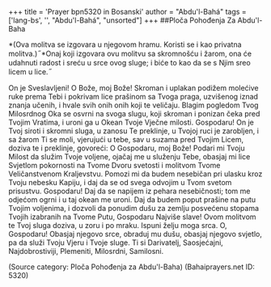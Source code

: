 +++
title = 'Prayer bpn5320 in Bosanski'
author = "Abdu'l-Bahá"
tags = ['lang-bs', '', "Abdu'l-Bahá", "unsorted"]
+++
##Ploča Pohođenja Za Abdu'l-Baha

*(Ova molitva se izgovara u njegovom hramu. Koristi se i kao privatna molitva.)
 ̋
*Onaj koji izgovara ovu molitvu sa skromnošću i žarom, ona će udahnuti radost i sreću u srce ovog sluge; i biće to kao da se s Njim sreo licem u lice. ̋


On je Sveslavljeni!
O Bože, moj Bože! Skroman i uplakan podižem molećive ruke prema Tebi i pokrivam lice prašinom sa Tvoga praga, uzvišenog iznad znanja učenih, i hvale svih onih onih koji te veličaju. Blagim pogledom Tvog Milosrdnog Oka se osvrni na svoga slugu, koji skroman i ponizan čeka pred Tvojim Vratima, i uroni ga u Okean Tvoje Vječne milosti.
Gospodaru! On je Tvoj siroti i skromni sluga, u zanosu Te preklinje, u Tvojoj ruci je zarobljen, i sa žarom Ti se moli, vjerujući u tebe, sav u suzama pred Tvojim Licem, doziva te i preklinje, govoreći:
O Gospodaru, moj Bože! Podari mi Tvoju Milost da služim Tvoje voljene, ojačaj me u služenju Tebe, obasjaj mi lice Svjetlom pokornosti na Tvome Dvoru svetosti i molitvom Tvome Veličanstvenom Kraljevstvu. Pomozi mi da budem nesebičan pri ulasku kroz Tvoju nebesku Kapiju, i daj da se od svega odvojim u Tvom svetom prisustvu. Gospodaru! Daj da se napijem iz pehara nesebičnosti; tom me odjećom ogrni i u taj okean me uroni. Daj da budem poput prašine na putu Tvojim voljenima, i dozvoli da ponudim dušu za zemlju posvećenu stopama Tvojih izabranih na Tvome Putu, Gospodaru Najviše slave!
Ovom molitvom te Tvoj sluga doziva, u zoru i po mraku. Ispuni želju moga srca. O, Gospodaru! Obasjaj njegovo srce, obraduj mu dušu, obasjaj njegovo svjetlo, pa da služi Tvoju Vjeru i Tvoje sluge.
Ti si Darivatelj, Saosjećajni, Najdobrostiviji, Plemeniti, Milosrdni, Samilosni.

(Source category: Ploča Pohođenja za Abdu'l-Baha)
(Bahaiprayers.net ID: 5320)
